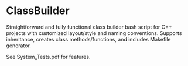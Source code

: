 # ClassBuilder
Straightforward and fully functional class builder bash script for C++ projects with customized layout/style and naming conventions. Supports inheritance, creates class methods/functions, and includes Makefile generator.

See System_Tests.pdf for features.
